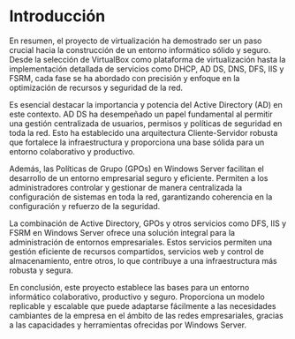 # Introducción

En resumen, el proyecto de virtualización ha demostrado ser un paso crucial hacia la construcción de un entorno
informático sólido y seguro. Desde la selección de VirtualBox como plataforma de virtualización hasta la implementación
detallada de servicios como DHCP, AD DS, DNS, DFS, IIS y FSRM, cada fase se ha abordado con precisión y enfoque en la
optimización de recursos y seguridad de la red.

Es esencial destacar la importancia y potencia del Active Directory (AD) en este contexto. AD DS ha desempeñado un papel
fundamental al permitir una gestión centralizada de usuarios, permisos y políticas de seguridad en toda la red. Esto ha
establecido una arquitectura Cliente-Servidor robusta que fortalece la infraestructura y proporciona una base sólida
para un entorno colaborativo y productivo.

Además, las Políticas de Grupo (GPOs) en Windows Server facilitan el desarrollo de un entorno empresarial seguro y
eficiente. Permiten a los administradores controlar y gestionar de manera centralizada la configuración de sistemas en
toda la red, garantizando coherencia en la configuración y refuerzo de la seguridad.

La combinación de Active Directory, GPOs y otros servicios como DFS, IIS y FSRM en Windows Server ofrece una solución
integral para la administración de entornos empresariales. Estos servicios permiten una gestión eficiente de recursos
compartidos, servicios web y control de almacenamiento, entre otros, lo que contribuye a una infraestructura más robusta
y segura.

En conclusión, este proyecto establece las bases para un entorno informático colaborativo, productivo y seguro.
Proporciona un modelo replicable y escalable que puede adaptarse fácilmente a las necesidades cambiantes de la empresa
en el ámbito de las redes empresariales, gracias a las capacidades y herramientas ofrecidas por Windows Server.